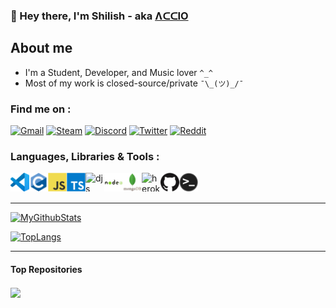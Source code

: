 <!-- 👋 Hey, I’m **Shilish**

Most of my work is private ^_^

Find some of my socials here

https://shilish.github.io/Shilish/ -->

### 👋 Hey there, I'm **Shilish** - aka [ɅᑕᑕIO][site]

## About me

- I'm a Student, Developer, and Music lover `^_^`
- Most of my work is closed-source/private `¯\_(ツ)_/¯`

### Find me on :

[![Gmail](https://img.shields.io/badge/Gmail-D14836?style=for-the-badge&logo=gmail&logoColor=white)][mail]
[![Steam](https://img.shields.io/badge/steam-%23000000.svg?style=for-the-badge&logo=steam&logoColor=white)][steam]
[![Discord](https://img.shields.io/badge/%C9%85%E1%91%95%E1%91%95IO-%237289DA.svg?style=for-the-badge&logo=discord&logoColor=white)][discord]
[![Twitter](https://img.shields.io/badge/Twitter-%231DA1F2.svg?style=for-the-badge&logo=Twitter&logoColor=white)][twitter]
[![Reddit](https://img.shields.io/badge/Reddit-FF4500?style=for-the-badge&logo=reddit&logoColor=white)][reddit]

### Languages, Libraries & Tools :

[<img align="left" alt="vsc" width="30" height="30" src="https://raw.githubusercontent.com/github/explore/80688e429a7d4ef2fca1e82350fe8e3517d3494d/topics/visual-studio-code/visual-studio-code.png" />][rr]
[<img align="left" alt="C" width="30" height="30" src="https://raw.githubusercontent.com/devicons/devicon/master/icons/c/c-original.svg" />][rr]
[<img align="left" alt="js" width="30" height="30" src="https://raw.githubusercontent.com/devicons/devicon/master/icons/javascript/javascript-original.svg" />][rr]
[<img align="left" alt="ts" width="30" height="30" src="https://raw.githubusercontent.com/devicons/devicon/master/icons/typescript/typescript-original.svg" />][rr]
[<img align="left" alt="djs" width="30" height="30" src="https://discordjs.guide/meta-image.png" />][rr]
[<img align="left" alt="nodejs" width="30" height="30" src="https://raw.githubusercontent.com/devicons/devicon/master/icons/nodejs/nodejs-original-wordmark.svg" />][rr]
[<img align="left" alt="mongo" width="30" height="30" src="https://raw.githubusercontent.com/devicons/devicon/master/icons/mongodb/mongodb-original-wordmark.svg" />][rr]
[<img align="left" alt="heroku" width="30" height="30" src="https://www.vectorlogo.zone/logos/heroku/heroku-icon.svg" />][rr]
[<img align="left" alt="github" width="30" height="30" src="https://raw.githubusercontent.com/github/explore/78df643247d429f6cc873026c0622819ad797942/topics/github/github.png" />][rr]
[<img align="left" alt="terminal" width="30" height="30" src="https://raw.githubusercontent.com/github/explore/80688e429a7d4ef2fca1e82350fe8e3517d3494d/topics/terminal/terminal.png" />][rr]

<!-- [<img align="left" alt="" width="40" height="40" src="" />][rr] 90f3f5//73fdff//03f8fc-->
<br>
</br>

---

[![MyGithubStats](https://readme-stats-acc.vercel.app/api?username=shilish&hide=issues,contribs&count_private=true&show_icons=true&include_all_commits=true&custom_title=ɅᑕᑕIO's+GitHub+Stats+👨‍💻&hide_border=true&title_color=ff4d73&bg_color=2C2F33&icon_color=5865F2&text_color=c2fffc)][rr]

[![TopLangs](https://readme-stats-acc.vercel.app/api/top-langs/?username=shilish&layout=compact&hide_border=true&custom_title=Most+Used+Languages+📊&title_color=ff4d73&bg_color=2C2F33&icon_color=5865F2&text_color=e8fffe)][rr]

---

#### Top Repositories

<a href="https://github.com/Shilish/Mr.Crown">
  <img align="center" src="https://readme-stats-acc.vercel.app/api/pin/?username=shilish&repo=Mr.Crown&hide_border=true&show_owner=true&title_color=ff4d73&bg_color=2C2F33&icon_color=5865F2&text_color=c2fffc" />
</a>

<!-- [![PinnedCard](https://readme-stats-acc.vercel.app/api/pin/?username=shilish&repo=Mr.Crown&hide_border=true&show_owner=true&title_color=ff4d73&bg_color=2C2F33&icon_color=5865F2&text_color=c2fffc)](https://github.com/Shilish/Mr.Crown) -->

[site]: https://shilish.github.io/Shilish/
[github]: https://github.com/Shilish
[mail]: mailto:shilishvatsin@gmail.com
[steam]: https://steamcommunity.com/id/accio15/
[discord]: https://discord.com/invite/3T4zPr9
[twitter]: https://twitter.com/_shilish_
[reddit]: https://www.reddit.com/user/Alpha_1_5
[rr]: https://www.youtube.com/watch?v=dQw4w9WgXcQ

